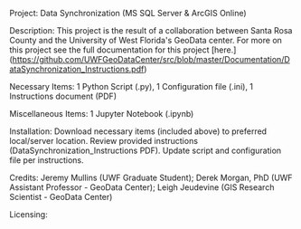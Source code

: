 Project: Data Synchronization (MS SQL Server & ArcGIS Online)

Description: This project is the result of a collaboration between Santa Rosa County and the University of West Florida's GeoData center. For more on this project see the full documentation for this project [here.]    (https://github.com/UWFGeoDataCenter/src/blob/master/Documentation/DataSynchronization_Instructions.pdf)

Necessary Items: 1 Python Script (.py), 1 Configuration file (.ini), 1 Instructions document (PDF)

Miscellaneous Items: 1 Jupyter Notebook (.ipynb)

Installation: Download necessary items (included above) to preferred local/server location. Review provided instructions (DataSynchronization_Instructions PDF). Update script and configuration file per instructions.

Credits: Jeremy Mullins (UWF Graduate Student); Derek Morgan, PhD (UWF Assistant Professor - GeoData Center); Leigh Jeudevine (GIS Research Scientist - GeoData Center)

Licensing:
